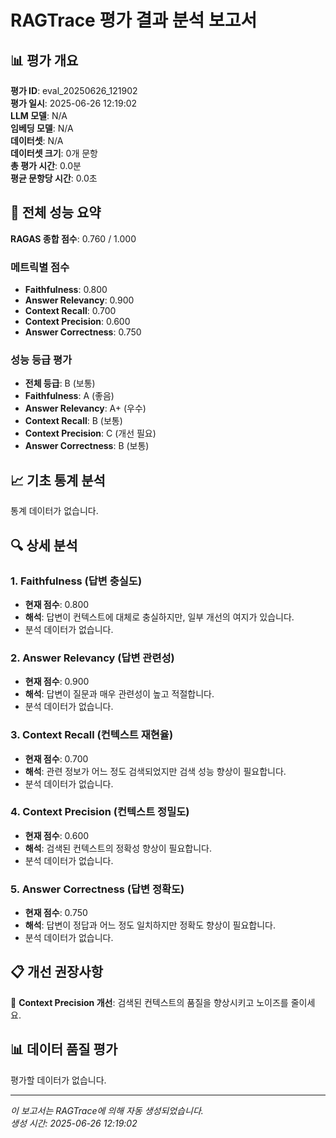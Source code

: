 # RAGTrace 평가 결과 분석 보고서

## 📊 평가 개요

**평가 ID**: eval_20250626_121902  
**평가 일시**: 2025-06-26 12:19:02  
**LLM 모델**: N/A  
**임베딩 모델**: N/A  
**데이터셋**: N/A  
**데이터셋 크기**: 0개 문항  
**총 평가 시간**: 0.0분  
**평균 문항당 시간**: 0.0초  

## 🎯 전체 성능 요약

**RAGAS 종합 점수**: 0.760 / 1.000

### 메트릭별 점수
- **Faithfulness**: 0.800
- **Answer Relevancy**: 0.900
- **Context Recall**: 0.700
- **Context Precision**: 0.600
- **Answer Correctness**: 0.750

### 성능 등급 평가
- **전체 등급**: B (보통)
- **Faithfulness**: A (좋음)
- **Answer Relevancy**: A+ (우수)
- **Context Recall**: B (보통)
- **Context Precision**: C (개선 필요)
- **Answer Correctness**: B (보통)

## 📈 기초 통계 분석

통계 데이터가 없습니다.

## 🔍 상세 분석

### 1. Faithfulness (답변 충실도)
- **현재 점수**: 0.800
- **해석**: 답변이 컨텍스트에 대체로 충실하지만, 일부 개선의 여지가 있습니다.
- 분석 데이터가 없습니다.

### 2. Answer Relevancy (답변 관련성)
- **현재 점수**: 0.900
- **해석**: 답변이 질문과 매우 관련성이 높고 적절합니다.
- 분석 데이터가 없습니다.

### 3. Context Recall (컨텍스트 재현율)
- **현재 점수**: 0.700
- **해석**: 관련 정보가 어느 정도 검색되었지만 검색 성능 향상이 필요합니다.
- 분석 데이터가 없습니다.

### 4. Context Precision (컨텍스트 정밀도)
- **현재 점수**: 0.600
- **해석**: 검색된 컨텍스트의 정확성 향상이 필요합니다.
- 분석 데이터가 없습니다.


### 5. Answer Correctness (답변 정확도)
- **현재 점수**: 0.750
- **해석**: 답변이 정답과 어느 정도 일치하지만 정확도 향상이 필요합니다.
- 분석 데이터가 없습니다.


## 📋 개선 권장사항

📌 **Context Precision 개선**: 검색된 컨텍스트의 품질을 향상시키고 노이즈를 줄이세요.

## 📊 데이터 품질 평가

평가할 데이터가 없습니다.

---

*이 보고서는 RAGTrace에 의해 자동 생성되었습니다.*  
*생성 시간: 2025-06-26 12:19:02*
